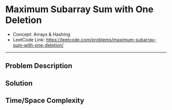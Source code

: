 # Maximum Subarray Sum with One Deletion

- Concept: Arrays & Hashing
- LeetCode Link: https://leetcode.com/problems/maximum-subarray-sum-with-one-deletion/

---

## Problem Description

## Solution

## Time/Space Complexity

